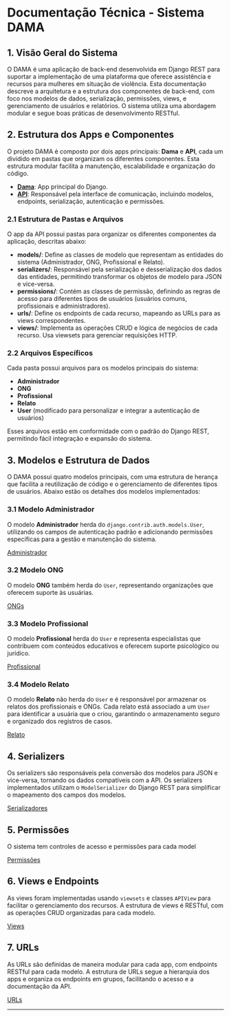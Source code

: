 # Documentação Técnica - Sistema DAMA

## 1. Visão Geral do Sistema

O DAMA é uma aplicação de back-end desenvolvida em Django REST para suportar a implementação de uma plataforma que oferece assistência e recursos para mulheres em situação de violência. Esta documentação descreve a arquitetura e a estrutura dos componentes de back-end, com foco nos modelos de dados, serialização, permissões, views, e gerenciamento de usuários e relatórios. O sistema utiliza uma abordagem modular e segue boas práticas de desenvolvimento RESTful.

## 2. Estrutura dos Apps e Componentes

O projeto DAMA é composto por dois apps principais: **Dama** e **API**, cada um dividido em pastas que organizam os diferentes componentes. Esta estrutura modular facilita a manutenção, escalabilidade e organização do código.

- [**Dama**](backend/dama/dama): App principal do Django.
- [**API**](backend/dama/api/): Responsável pela interface de comunicação, incluindo modelos, endpoints, serialização, autenticação e permissões.

### 2.1 Estrutura de Pastas e Arquivos
O app da API possui pastas para organizar os diferentes componentes da aplicação, descritas abaixo:

- **models/**: Define as classes de modelo que representam as entidades do sistema (Administrador, ONG, Profissional e Relato).
- **serializers/**: Responsável pela serialização e desserialização dos dados das entidades, permitindo transformar os objetos de modelo para JSON e vice-versa.
- **permissions/**: Contém as classes de permissão, definindo as regras de acesso para diferentes tipos de usuários (usuários comuns, profissionais e administradores).
- **urls/**: Define os endpoints de cada recurso, mapeando as URLs para as views correspondentes.
- **views/**: Implementa as operações CRUD e lógica de negócios de cada recurso. Usa viewsets para gerenciar requisições HTTP.

### 2.2 Arquivos Específicos
Cada pasta possui arquivos para os modelos principais do sistema:
  - **Administrador**
  - **ONG**
  - **Profissional**
  - **Relato**
  - **User** (modificado para personalizar e integrar a autenticação de usuários)

Esses arquivos estão em conformidade com o padrão do Django REST, permitindo fácil integração e expansão do sistema.

## 3. Modelos e Estrutura de Dados

O DAMA possui quatro modelos principais, com uma estrutura de herança que facilita a reutilização de código e o gerenciamento de diferentes tipos de usuários. Abaixo estão os detalhes dos modelos implementados:

### 3.1 Modelo Administrador
O modelo **Administrador** herda do `django.contrib.auth.models.User`, utilizando os campos de autenticação padrão e adicionando permissões específicas para a gestão e manutenção do sistema.

[Administrador](/backend/dama/api/models/administrador.py)

### 3.2 Modelo ONG
O modelo **ONG** também herda do `User`, representando organizações que oferecem suporte às usuárias. 

[ONGs](/backend/dama/api/models/ong.py)

### 3.3 Modelo Profissional
O modelo **Profissional** herda do `User` e representa especialistas que contribuem com conteúdos educativos e oferecem suporte psicológico ou jurídico. 

[Profissional](/backend/dama/api/models/profissional.py)

### 3.4 Modelo Relato
O modelo **Relato** não herda do `User` e é responsável por armazenar os relatos dos profissionais e ONGs. Cada relato está associado a um `User` para identificar a usuária que o criou, garantindo o armazenamento seguro e organizado dos registros de casos.

[Relato](/backend/dama/api/models/relato.py)

## 4. Serializers

Os serializers são responsáveis pela conversão dos modelos para JSON e vice-versa, tornando os dados compatíveis com a API. Os serializers implementados utilizam o `ModelSerializer` do Django REST para simplificar o mapeamento dos campos dos modelos.

[Serializadores](/backend/dama/api/serializer)

## 5. Permissões

O sistema tem controles de acesso e permissões para cada model 

[Permissões](/backend/dama/api/permissions)

## 6. Views e Endpoints

As views foram implementadas usando `viewsets` e classes `APIView` para facilitar o gerenciamento dos recursos. A estrutura de views é RESTful, com as operações CRUD organizadas para cada modelo.

[Views](/backend/dama/api/view)

## 7. URLs

As URLs são definidas de maneira modular para cada app, com endpoints RESTful para cada modelo. A estrutura de URLs segue a hierarquia dos apps e organiza os endpoints em grupos, facilitando o acesso e a documentação da API.

[URLs](/backend/dama/api/urls)

---